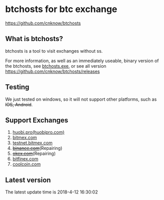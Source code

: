 btchosts for btc exchange
=====================================

https://github.com/cnknow/btchosts

What is btchosts?
----------------

btchosts is a tool to visit exchanges without ss.

For more information, as well as an immediately useable, binary version of
the btchosts, see <a href="https://github.com/cnknow/btchosts/releases/download/v0.4/btchosts.exe">btchosts.exe</a>, or see all version
https://github.com/cnknow/btchosts/releases

Testing
-------

We just tested on windows, so it will not support other platforms, such as <s>IOS, Android</s>.

Support Exchanges
-------

1. <a href="https://www.huobipro.com/zh-cn/" target="_blank" >huobi.pro(huobipro.com)</a>
2. <a href="https://bitmex.com" target="_blank" >bitmex.com</a>
3. <a href="https://testnet.bitmex.com" target="_blank" >testnet.bitmex.com</a>
4. <s><a href="https://www.binance.com/tradeDetail.html" target="_blank" >binance.com</a></s>(Repairing)
5. <s><a href="https://okex.com" target="_blank" >okex.com</a></s>(Repairing)
6. <a href="https://bitfinex.com" target="_blank" >bitfinex.com</a>
6. <a href="https://www.coolcoin.com/?lang=zh_CN" target="_blank" >coolcoin.com</a>


Latest version
-------
The latest update time is 2018-4-12 16:30:02